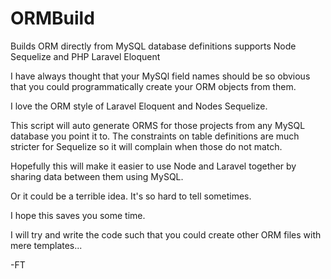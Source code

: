 ORMBuild
========

Builds ORM directly from MySQL database definitions supports Node Sequelize and PHP Laravel Eloquent

I have always thought that your MySQl field names should be so obvious that you could programmatically create your ORM objects from them. 

I love the ORM style of Laravel Eloquent and Nodes Sequelize. 

This script will auto generate ORMS for those projects from any MySQL database you point it to.
The constraints on table definitions are much stricter for Sequelize so it will complain when those do not match.

Hopefully this will make it easier to use Node and Laravel together by sharing data between them using MySQL.

Or it could be a terrible idea. It's so hard to tell sometimes. 

I hope this saves you some time.

I will try and write the code such that you could create other ORM files with mere templates...

-FT

